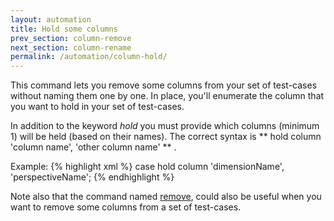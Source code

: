 ```yaml
---
layout: automation
title: Hold some columns
prev_section: column-remove
next_section: column-rename
permalink: /automation/column-hold/
---
```

This command lets you remove some columns from your set of test-cases without naming them one by one. In place, you'll enumerate the column that you want to hold in your set of test-cases.

In addition to the keyword *hold* you must provide which columns (minimum 1) will be held (based on their names). The correct syntax is ** hold column 'column name', 'other column name' ** .

Example:
{% highlight xml %}
case hold column 'dimensionName', 'perspectiveName';
{% endhighlight %}

Note also that the command named [remove](../column-remove), could also be useful when you want to remove some columns from a set of test-cases.
